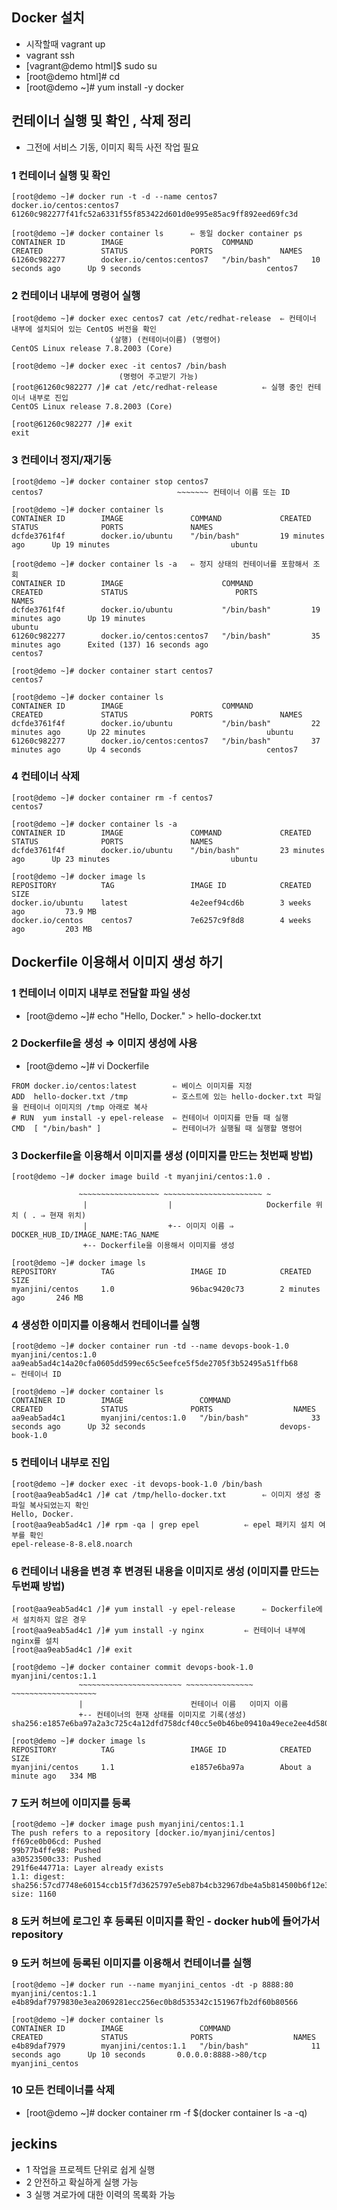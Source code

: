## Docker 설치
- 시작할때 vagrant up
- vagrant ssh
- [vagrant@demo html]$ sudo su
- [root@demo html]# cd
- [root@demo ~]# yum install -y docker

## 컨테이너 실행 및 확인 , 삭제 정리
- 그전에 서비스 기동, 이미지 획득 사전 작업 필요

### 1 컨테이너 실행 및 확인
~~~~
[root@demo ~]# docker run -t -d --name centos7 docker.io/centos:centos7
61260c982277f41fc52a6331f55f853422d601d0e995e85ac9ff892eed69fc3d

[root@demo ~]# docker container ls		⇐ 동일 docker container ps
CONTAINER ID        IMAGE                      COMMAND             CREATED             STATUS              PORTS               NAMES
61260c982277        docker.io/centos:centos7   "/bin/bash"         10 seconds ago      Up 9 seconds                            centos7
~~~~
### 2 컨테이너 내부에 명령어 실행
~~~~
[root@demo ~]# docker exec centos7 cat /etc/redhat-release	⇐ 컨테이너 내부에 설치되어 있는 CentOS 버전을 확인
                      (살행) (컨테이너이름) (명령어)
CentOS Linux release 7.8.2003 (Core)

[root@demo ~]# docker exec -it centos7 /bin/bash
                        (명령어 주고받기 가능)
[root@61260c982277 /]# cat /etc/redhat-release			⇐ 실행 중인 컨테이너 내부로 진입
CentOS Linux release 7.8.2003 (Core)

[root@61260c982277 /]# exit
exit
~~~~
### 3 컨테이너 정지/재기동
~~~~
[root@demo ~]# docker container stop centos7
centos7                              ~~~~~~~ 컨테이너 이름 또는 ID

[root@demo ~]# docker container ls
CONTAINER ID        IMAGE               COMMAND             CREATED             STATUS              PORTS               NAMES
dcfde3761f4f        docker.io/ubuntu    "/bin/bash"         19 minutes ago      Up 19 minutes                           ubuntu

[root@demo ~]# docker container ls -a	⇐ 정지 상태의 컨테이너를 포함해서 조회
CONTAINER ID        IMAGE                      COMMAND             CREATED             STATUS                        PORTS               NAMES
dcfde3761f4f        docker.io/ubuntu           "/bin/bash"         19 minutes ago      Up 19 minutes                                     ubuntu
61260c982277        docker.io/centos:centos7   "/bin/bash"         35 minutes ago      Exited (137) 16 seconds ago                       centos7

[root@demo ~]# docker container start centos7
centos7

[root@demo ~]# docker container ls
CONTAINER ID        IMAGE                      COMMAND             CREATED             STATUS              PORTS               NAMES
dcfde3761f4f        docker.io/ubuntu           "/bin/bash"         22 minutes ago      Up 22 minutes                           ubuntu
61260c982277        docker.io/centos:centos7   "/bin/bash"         37 minutes ago      Up 4 seconds                            centos7

~~~~
### 4 컨테이너 삭제
~~~~
[root@demo ~]# docker container rm -f centos7
centos7

[root@demo ~]# docker container ls -a
CONTAINER ID        IMAGE               COMMAND             CREATED             STATUS              PORTS               NAMES
dcfde3761f4f        docker.io/ubuntu    "/bin/bash"         23 minutes ago      Up 23 minutes                           ubuntu

[root@demo ~]# docker image ls
REPOSITORY          TAG                 IMAGE ID            CREATED             SIZE
docker.io/ubuntu    latest              4e2eef94cd6b        3 weeks ago         73.9 MB
docker.io/centos    centos7             7e6257c9f8d8        4 weeks ago         203 MB

~~~~

## Dockerfile 이용해서 이미지 생성 하기

### 1 컨테이너 이미지 내부로 전달할 파일 생성
- [root@demo ~]# echo "Hello, Docker." > hello-docker.txt

### 2 Dockerfile을 생성 ⇒ 이미지 생성에 사용
- [root@demo ~]# vi Dockerfile
~~~~
FROM docker.io/centos:latest        ⇐ 베이스 이미지를 지정
ADD  hello-docker.txt /tmp          ⇐ 호스트에 있는 hello-docker.txt 파일을 컨테이너 이미지의 /tmp 아래로 복사
# RUN  yum install -y epel-release  ⇐ 컨테이너 이미지를 만들 때 실행
CMD  [ "/bin/bash" ]                ⇐ 컨테이너가 실행될 때 실행할 명령어
~~~~

### 3 Dockerfile을 이용해서 이미지를 생성 (이미지를 만드는 첫번째 방법)
~~~~
[root@demo ~]# docker image build -t myanjini/centos:1.0 .

               ~~~~~~~~~~~~~~~~~~ ~~~~~~~~~~~~~~~~~~~~~~ ~
                |                  |                     Dockerfile 위치 ( . ⇒ 현재 위치)
                |                  +-- 이미지 이름 ⇒ DOCKER_HUB_ID/IMAGE_NAME:TAG_NAME
                +-- Dockerfile을 이용해서 이미지를 생성

[root@demo ~]# docker image ls
REPOSITORY          TAG                 IMAGE ID            CREATED             SIZE
myanjini/centos     1.0                 96bac9420c73        2 minutes ago       246 MB
~~~~
### 4 생성한 이미지를 이용해서 컨테이너를 실행 
~~~~
[root@demo ~]# docker container run -td --name devops-book-1.0 myanjini/centos:1.0
aa9eab5ad4c14a20cfa0605dd599ec65c5eefce5f5de2705f3b52495a51ffb68		⇐ 컨테이너 ID

[root@demo ~]# docker container ls
CONTAINER ID        IMAGE                 COMMAND                  CREATED             STATUS              PORTS                  NAMES
aa9eab5ad4c1        myanjini/centos:1.0   "/bin/bash"              33 seconds ago      Up 32 seconds                              devops-book-1.0
~~~~
### 5 컨테이너 내부로 진입
~~~~
[root@demo ~]# docker exec -it devops-book-1.0 /bin/bash
[root@aa9eab5ad4c1 /]# cat /tmp/hello-docker.txt		⇐ 이미지 생성 중 파일 복사되었는지 확인
Hello, Docker.
[root@aa9eab5ad4c1 /]# rpm -qa | grep epel			⇐ epel 패키지 설치 여부를 확인
epel-release-8-8.el8.noarch
~~~~
### 6  컨테이너 내용을 변경 후 변경된 내용을 이미지로 생성 (이미지를 만드는 두번째 방법)
~~~~
[root@aa9eab5ad4c1 /]# yum install -y epel-release		⇐ Dockerfile에서 설치하지 않은 경우
[root@aa9eab5ad4c1 /]# yum install -y nginx			⇐ 컨테이너 내부에 nginx를 설치
[root@aa9eab5ad4c1 /]# exit

[root@demo ~]# docker container commit devops-book-1.0 myanjini/centos:1.1
               ~~~~~~~~~~~~~~~~~~~~~~~ ~~~~~~~~~~~~~~~ ~~~~~~~~~~~~~~~~~~~
               |                        컨테이너 이름   이미지 이름
               +-- 컨테이너의 현재 상태를 이미지로 기록(생성)
sha256:e1857e6ba97a2a3c725c4a12dfd758dcf40cc5e0b46be09410a49ece2ee4d580

[root@demo ~]# docker image ls
REPOSITORY          TAG                 IMAGE ID            CREATED              SIZE
myanjini/centos     1.1                 e1857e6ba97a        About a minute ago   334 MB
~~~~
### 7 도커 허브에 이미지를 등록
~~~~
[root@demo ~]# docker image push myanjini/centos:1.1
The push refers to a repository [docker.io/myanjini/centos]
ff69ce0b06cd: Pushed                                                                               
99b77b4ffe98: Pushed                                                                               
a30523500c33: Pushed                                                                               
291f6e44771a: Layer already exists                                                                 
1.1: digest: sha256:57cd7748e60154ccb15f7d3625797e5eb87b4cb32967dbe4a5b814500b6f12e3 size: 1160
~~~~

### 8 도커 허브에 로그인 후 등록된 이미지를 확인 - docker hub에 들어가서 repository

### 9 도커 허브에 등록된 이미지를 이용해서 컨테이너를 실행
~~~~
[root@demo ~]# docker run --name myanjini_centos -dt -p 8888:80 myanjini/centos:1.1
e4b89daf7979830e3ea2069281ecc256ec0b8d535342c151967fb2df60b80566

[root@demo ~]# docker container ls
CONTAINER ID        IMAGE                 COMMAND                  CREATED             STATUS              PORTS                  NAMES
e4b89daf7979        myanjini/centos:1.1   "/bin/bash"              11 seconds ago      Up 10 seconds       0.0.0.0:8888->80/tcp   myanjini_centos

~~~~
### 10 모든 컨테이너를 삭제
- [root@demo ~]# docker container rm -f $(docker container ls -a -q)


## jeckins
- 1 작업을 프로젝트 단위로 쉽게 실행
- 2 안전하고 확실하게 실행 가능 
- 3 실행 겨로가에 대한 이력의 목록화 가능

